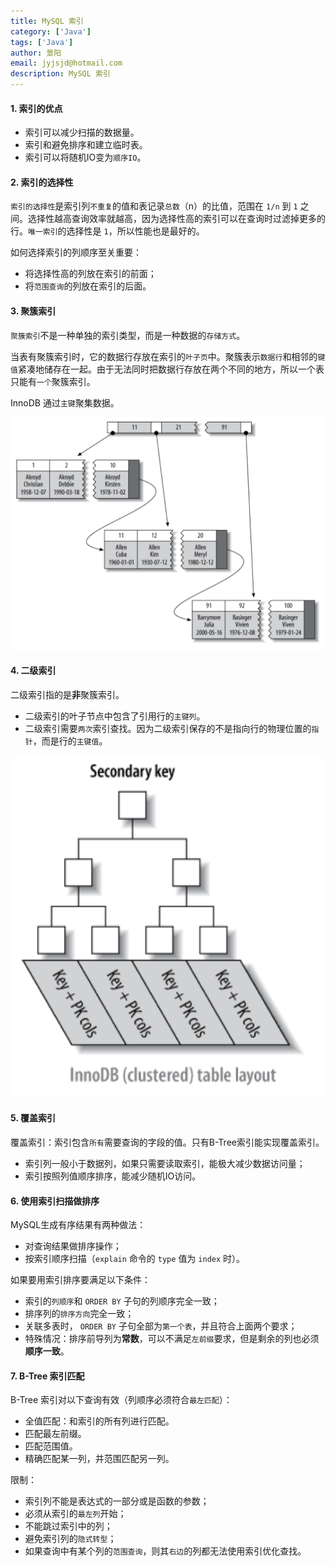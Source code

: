 ```yaml
---
title: MySQL 索引
category: ['Java']
tags: ['Java']
author: 景阳
email: jyjsjd@hotmail.com
description: MySQL 索引
---
```


#### 1. 索引的优点

* 索引可以减少扫描的数据量。
* 索引和避免排序和建立临时表。
* 索引可以将随机IO变为`顺序IO`。

#### 2. 索引的选择性

`索引的选择性`是索引列`不重复`的值和表记录`总数`（n）的比值，范围在 `1/n` 到 `1` 之间。选择性越高查询效率就越高，因为选择性高的索引可以在查询时过滤掉更多的行。`唯一索引`的选择性是 `1`，所以性能也是最好的。

如何选择索引的列顺序至关重要：
* 将选择性高的列放在索引的前面；
* 将`范围查询`的列放在索引的后面。

#### 3. 聚簇索引

`聚簇索引`不是一种单独的索引类型，而是一种数据的`存储方式`。

当表有聚簇索引时，它的数据行存放在索引的`叶子页`中。聚簇表示`数据行`和相邻的`键值`紧凑地储存在一起。由于无法同时把数据行存放在两个不同的地方，所以一个表只能有`一个`聚簇索引。

InnoDB 通过`主键`聚集数据。

![](/assets/img/clusterindex.png)

#### 4. 二级索引

二级索引指的是**非**聚簇索引。
* 二级索引的叶子节点中包含了引用行的`主键列`。
* 二级索引需要`两次`索引查找。因为二级索引保存的不是指向行的物理位置的`指针`，而是行的`主键值`。

![](/assets/img/secondaryindex.png)

#### 5. 覆盖索引

覆盖索引：索引包含`所有`需要查询的字段的值。只有B-Tree索引能实现覆盖索引。

* 索引列一般小于数据列，如果只需要读取索引，能极大减少数据访问量；
* 索引按照列值顺序排序，能减少随机IO访问。

#### 6. 使用索引扫描做排序

MySQL生成有序结果有两种做法：

* 对查询结果做排序操作；
* 按索引顺序扫描（`explain` 命令的 `type` 值为 `index` 时）。

如果要用索引排序要满足以下条件：

* 索引的`列顺序`和 `ORDER BY` 子句的列顺序完全一致；
* 排序列的`排序方向`完全一致；
* 关联多表时， `ORDER BY` 子句全部为`第一个表`，并且符合上面两个要求；
* 特殊情况：排序前导列为**常数**，可以不满足`左前缀`要求，但是剩余的列也必须**顺序一致**。

#### 7. B-Tree 索引匹配

B-Tree 索引对以下查询有效（列顺序必须符合`最左匹配`）：

* 全值匹配：和索引的所有列进行匹配。
* 匹配最左前缀。
* 匹配范围值。
* 精确匹配某一列，并范围匹配另一列。

限制：

* 索引列不能是表达式的一部分或是函数的参数；
* 必须从索引的`最左列`开始；
* 不能跳过索引中的列；
* 避免索引列的`隐式转型`；
* 如果查询中有某个列的`范围查询`，则其`右边`的列都无法使用索引优化查找。
